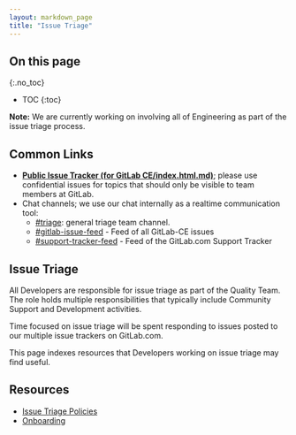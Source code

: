 ```yaml
---
layout: markdown_page
title: "Issue Triage"
---
```


## On this page
{:.no_toc}

- TOC
{:toc}

**Note:** We are currently working on involving all of Engineering as part of the issue triage process.

## Common Links

- [**Public Issue Tracker (for GitLab CE/index.html.md)**](https://gitlab.com/gitlab-org/gitlab-ce/index.html.md);
  please use confidential issues for topics that should only be visible to team members at GitLab.
- Chat channels; we use our chat internally as a realtime communication tool:
  - [#triage](https://gitlab.slack.com/messages/triage/index.html.md): general triage team channel.
  - [#gitlab-issue-feed](https://gitlab.slack.com/messages/gitlab-issue-feed/index.html.md) - Feed of all GitLab-CE issues
  - [#support-tracker-feed](https://gitlab.slack.com/messages/support-tracker-feed/index.html.md) - Feed of the GitLab.com Support Tracker

## Issue Triage

All Developers are responsible for issue triage as part of the Quality Team. The role holds multiple responsibilities that typically include Community Support and Development activities.

Time focused on issue triage will be spent responding to issues posted to our multiple issue trackers on GitLab.com.

This page indexes resources that Developers working on issue triage may find useful.

## Resources

* [Issue Triage Policies](https://github.com/isamu-isozaki/teamai_test/tree/master/engineering/issue-triage/index.html.md/index.html.md)
* [Onboarding](https://github.com/isamu-isozaki/teamai_test/tree/master/engineering/quality/issue-triage/onboarding/index.html.md/index.html.md)
